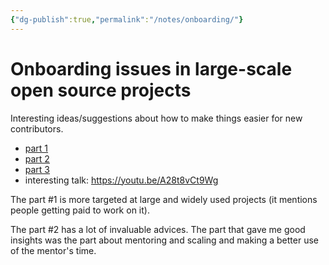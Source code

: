 ```yaml
---
{"dg-publish":true,"permalink":"/notes/onboarding/"}
---
```


# Onboarding issues in large-scale open source projects

Interesting ideas/suggestions about how to make things easier for new contributors.

- [part 1](http://ellenkorbes.com/onboarding_issues_pt1/)
- [part 2](http://ellenkorbes.com/onboarding_issues_pt2/)
- [part 3](http://ellenkorbes.com/onboarding_issues_pt3/)
- interesting talk: <https://youtu.be/A28t8vCt9Wg>

The part #1 is more targeted at large and widely used projects (it mentions people getting paid to work on it).

The part #2 has a lot of invaluable advices. The part that gave me good insights was the part about mentoring and scaling and making a better use of the mentor's time.

